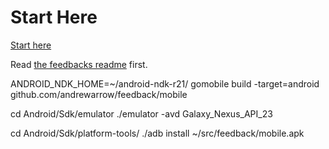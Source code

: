 Start Here
==================
[Start here](https://github.com/andrewarrow/feedbacks/blob/master/README.md)

Read [the feedbacks readme](https://github.com/andrewarrow/feedbacks/blob/master/README.md) first. 


ANDROID_NDK_HOME=~/android-ndk-r21/ gomobile build -target=android github.com/andrewarrow/feedback/mobile

cd Android/Sdk/emulator
./emulator -avd Galaxy_Nexus_API_23

cd Android/Sdk/platform-tools/
./adb install ~/src/feedback/mobile.apk
